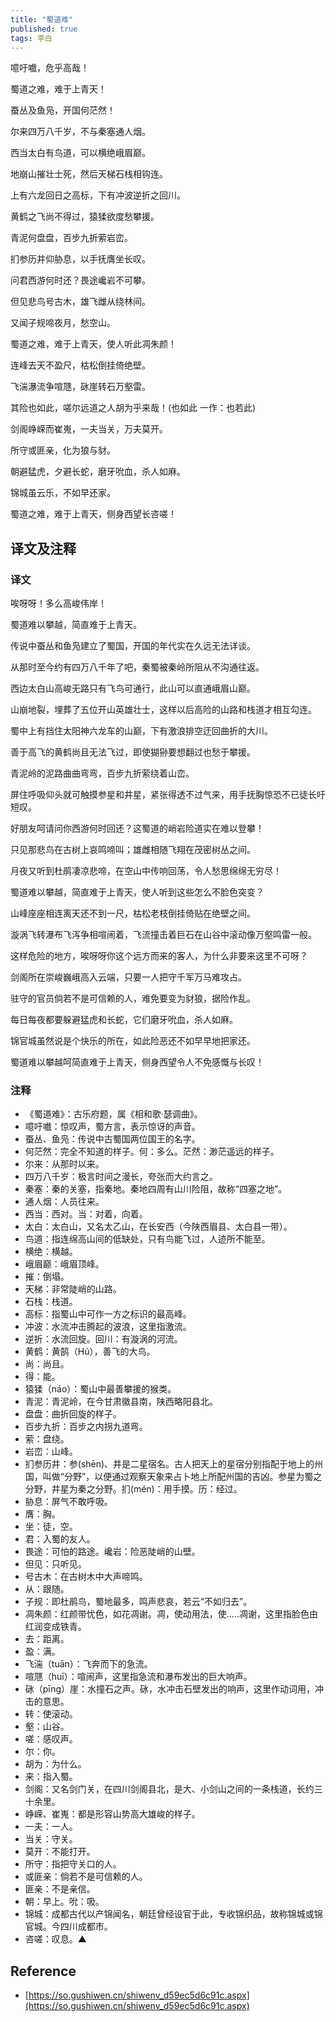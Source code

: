 ```yaml
---
title: "蜀道难"
published: true
tags: 李白
---
```


噫吁嚱，危乎高哉！

蜀道之难，难于上青天！

蚕丛及鱼凫，开国何茫然！

尔来四万八千岁，不与秦塞通人烟。

西当太白有鸟道，可以横绝峨眉巅。

地崩山摧壮士死，然后天梯石栈相钩连。

上有六龙回日之高标，下有冲波逆折之回川。

黄鹤之飞尚不得过，猿猱欲度愁攀援。

青泥何盘盘，百步九折萦岩峦。

扪参历井仰胁息，以手抚膺坐长叹。

问君西游何时还？畏途巉岩不可攀。

但见悲鸟号古木，雄飞雌从绕林间。

又闻子规啼夜月，愁空山。

蜀道之难，难于上青天，使人听此凋朱颜！

连峰去天不盈尺，枯松倒挂倚绝壁。

飞湍瀑流争喧豗，砯崖转石万壑雷。

其险也如此，嗟尔远道之人胡为乎来哉！(也如此 一作：也若此)

剑阁峥嵘而崔嵬，一夫当关，万夫莫开。

所守或匪亲，化为狼与豺。

朝避猛虎，夕避长蛇，磨牙吮血，杀人如麻。

锦城虽云乐，不如早还家。

蜀道之难，难于上青天，侧身西望长咨嗟！

## 译文及注释

### 译文

唉呀呀！多么高峻伟岸！

蜀道难以攀越，简直难于上青天。

传说中蚕丛和鱼凫建立了蜀国，开国的年代实在久远无法详谈。

从那时至今约有四万八千年了吧，秦蜀被秦岭所阻从不沟通往返。

西边太白山高峻无路只有飞鸟可通行，此山可以直通峨眉山巅。

山崩地裂，埋葬了五位开山英雄壮士，这样以后高险的山路和栈道才相互勾连。

蜀中上有挡住太阳神六龙车的山巅，下有激浪排空迂回曲折的大川。

善于高飞的黄鹤尚且无法飞过，即使猢狲要想翻过也愁于攀援。

青泥岭的泥路曲曲弯弯，百步九折萦绕着山峦。

屏住呼吸仰头就可触摸参星和井星，紧张得透不过气来，用手抚胸惊恐不已徒长吁短叹。

好朋友呵请问你西游何时回还？这蜀道的峭岩险道实在难以登攀！

只见那悲鸟在古树上哀鸣啼叫；雄雌相随飞翔在茂密树丛之间。

月夜又听到杜鹃凄凉悲啼，在空山中传响回荡，令人愁思绵绵无穷尽！

蜀道难以攀越，简直难于上青天，使人听到这些怎么不脸色突变？

山峰座座相连离天还不到一尺，枯松老枝倒挂倚贴在绝壁之间。

漩涡飞转瀑布飞泻争相喧闹着，飞流撞击着巨石在山谷中滚动像万壑鸣雷一般。

这样危险的地方，唉呀呀你这个远方而来的客人，为什么非要来这里不可呀？

剑阁所在崇峻巍峨高入云端，只要一人把守千军万马难攻占。

驻守的官员倘若不是可信赖的人，难免要变为豺狼，据险作乱。

每日每夜都要躲避猛虎和长蛇，它们磨牙吮血，杀人如麻。

锦官城虽然说是个快乐的所在，如此险恶还不如早早地把家还。

蜀道难以攀越呵简直难于上青天，侧身西望令人不免感慨与长叹！

### 注释

- 《蜀道难》：古乐府题，属《相和歌·瑟调曲》。
- 噫吁嚱：惊叹声，蜀方言，表示惊讶的声音。
- 蚕丛、鱼凫：传说中古蜀国两位国王的名字。
- 何茫然：完全不知道的样子。何：多么。茫然：渺茫遥远的样子。
- 尔来：从那时以来。
- 四万八千岁：极言时间之漫长，夸张而大约言之。
- 秦塞：秦的关塞，指秦地。秦地四周有山川险阻，故称“四塞之地”。
- 通人烟：人员往来。
- 西当：西对。当：对着，向着。
- 太白：太白山，又名太乙山，在长安西（今陕西眉县、太白县一带）。
- 鸟道：指连绵高山间的低缺处，只有鸟能飞过，人迹所不能至。
- 横绝：横越。
- 峨眉巅：峨眉顶峰。
- 摧：倒塌。
- 天梯：非常陡峭的山路。
- 石栈：栈道。
- 高标：指蜀山中可作一方之标识的最高峰。
- 冲波：水流冲击腾起的波浪，这里指激流。
- 逆折：水流回旋。回川：有漩涡的河流。
- 黄鹤：黄鹄（Hú），善飞的大鸟。
- 尚：尚且。
- 得：能。
- 猿猱（náo）：蜀山中最善攀援的猴类。
- 青泥：青泥岭，在今甘肃徽县南，陕西略阳县北。
- 盘盘：曲折回旋的样子。
- 百步九折：百步之内拐九道弯。
- 萦：盘绕。
- 岩峦：山峰。
- 扪参历井：参(shēn)、井是二星宿名。古人把天上的星宿分别指配于地上的州国，叫做“分野”，以便通过观察天象来占卜地上所配州国的吉凶。参星为蜀之分野，井星为秦之分野。扪(mén)：用手摸。历：经过。
- 胁息：屏气不敢呼吸。
- 膺：胸。
- 坐：徒，空。
- 君：入蜀的友人。
- 畏途：可怕的路途。巉岩：险恶陡峭的山壁。
- 但见：只听见。
- 号古木：在古树木中大声啼鸣。
- 从：跟随。
- 子规：即杜鹃鸟，蜀地最多，鸣声悲哀，若云“不如归去”。
- 凋朱颜：红颜带忧色，如花凋谢。凋，使动用法，使.....凋谢，这里指脸色由红润变成铁青。
- 去：距离。
- 盈：满。
- 飞湍（tuān）：飞奔而下的急流。
- 喧豗（huī）：喧闹声，这里指急流和瀑布发出的巨大响声。
- 砯（pīng）崖：水撞石之声。砯，水冲击石壁发出的响声，这里作动词用，冲击的意思。
- 转：使滚动。
- 壑：山谷。
- 嗟：感叹声。
- 尔：你。
- 胡为：为什么。
- 来：指入蜀。
- 剑阁：又名剑门关，在四川剑阁县北，是大、小剑山之间的一条栈道，长约三十余里。
- 峥嵘、崔嵬：都是形容山势高大雄峻的样子。
- 一夫：一人。
- 当关：守关。
- 莫开：不能打开。
- 所守：指把守关口的人。
- 或匪亲：倘若不是可信赖的人。
- 匪亲：不是亲信。
- 朝：早上。吮：吸。
- 锦城：成都古代以产锦闻名，朝廷曾经设官于此，专收锦织品，故称锦城或锦官城。今四川成都市。
- 咨嗟：叹息。▲

## Reference

- [https://so.gushiwen.cn/shiwenv_d59ec5d6c91c.aspx](https://so.gushiwen.cn/shiwenv_d59ec5d6c91c.aspx)